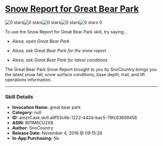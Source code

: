# [Snow Report for Great Bear Park](http://alexa.amazon.com/#skills/amzn1.ask.skill.a9f53c6b-1222-442d-bac5-79fc63699456)
![0 stars](../../images/ic_star_border_black_18dp_1x.png)![0 stars](../../images/ic_star_border_black_18dp_1x.png)![0 stars](../../images/ic_star_border_black_18dp_1x.png)![0 stars](../../images/ic_star_border_black_18dp_1x.png)![0 stars](../../images/ic_star_border_black_18dp_1x.png) 0

To use the Snow Report for Great Bear Park skill, try saying...

* *Alexa, open Great Bear Park*

* *Alexa, ask Great Bear Park for the snow report*

* *Alexa, ask Great Bear Park for latest conditions*

The Great Bear Park Snow Report brought to you by SnoCountry brings you the latest snow fall, snow surface conditions,  base depth, trail, and lift operations information.

***

### Skill Details

* **Invocation Name:** great bear park
* **Category:** null
* **ID:** amzn1.ask.skill.a9f53c6b-1222-442d-bac5-79fc63699456
* **ASIN:** B01M6CU2X8
* **Author:** SnoCountry
* **Release Date:** November 4, 2016 @ 09:15:26
* **In-App Purchasing:** No
